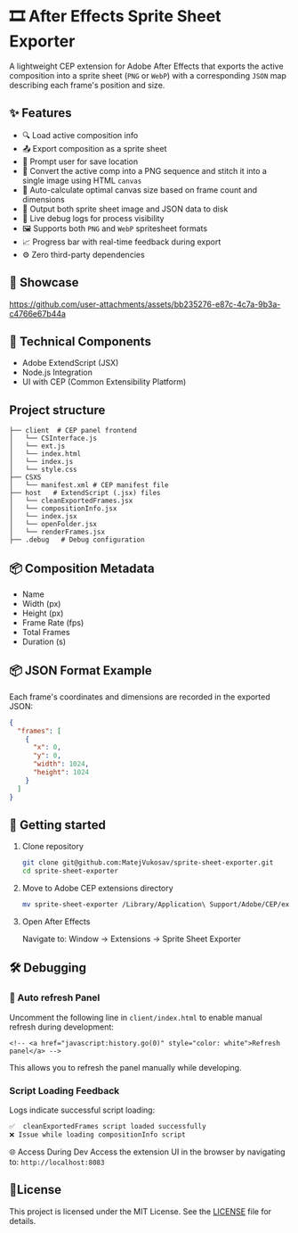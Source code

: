 # 🎞️ After Effects Sprite Sheet Exporter

A lightweight CEP extension for Adobe After Effects that exports the active composition into a sprite sheet (`PNG` or `WebP`) with a corresponding `JSON` map describing each frame's position and size.

## ✨ Features

- 🔍 Load active composition info
- 📤 Export composition as a sprite sheet
- 💾 Prompt user for save location
- 🎨 Convert the active comp into a PNG sequence and stitch it into a single image using HTML `canvas`
- 🧮 Auto-calculate optimal canvas size based on frame count and dimensions
- 📝 Output both sprite sheet image and JSON data to disk
- 🐞 Live debug logs for process visibility
- 🖼️ Supports both `PNG` and `WebP` spritesheet formats
- 📈 Progress bar with real-time feedback during export
- ⚙️ Zero third-party dependencies

## 📸 Showcase

https://github.com/user-attachments/assets/bb235276-e87c-4c7a-9b3a-c4766e67b44a

## 🧩 Technical Components

- Adobe ExtendScript (JSX)
- Node.js Integration
- UI with CEP (Common Extensibility Platform)

## Project structure

```code
├── client  # CEP panel frontend
│   └── CSInterface.js
│   └── ext.js
│   └── index.html
│   └── index.js
│   └── style.css
├── CSXS
│   └── manifest.xml # CEP manifest file
├── host   # ExtendScript (.jsx) files
│   └── cleanExportedFrames.jsx
│   └── compositionInfo.jsx
│   └── index.jsx
│   └── openFolder.jsx
│   └── renderFrames.jsx
├── .debug   # Debug configuration
```

## 📦 Composition Metadata

- Name
- Width (px)
- Height (px)
- Frame Rate (fps)
- Total Frames
- Duration (s)

## 📦 JSON Format Example

Each frame's coordinates and dimensions are recorded in the exported JSON:

```json
{
  "frames": [
    {
      "x": 0,
      "y": 0,
      "width": 1024,
      "height": 1024
    }
  ]
}
```

## 🚀 Getting started

1. Clone repository

   ```bash
   git clone git@github.com:MatejVukosav/sprite-sheet-exporter.git
   cd sprite-sheet-exporter
   ```

2. Move to Adobe CEP extensions directory

   ```bash
   mv sprite-sheet-exporter /Library/Application\ Support/Adobe/CEP/extensions
   ```

3. Open After Effects

   Navigate to: Window → Extensions → Sprite Sheet Exporter

## 🛠️ Debugging

### 🔄 Auto refresh Panel

Uncomment the following line in `client/index.html` to enable manual refresh during development:

```code
<!-- <a href="javascript:history.go(0)" style="color: white">Refresh panel</a> -->
```

This allows you to refresh the panel manually while developing.

### Script Loading Feedback

Logs indicate successful script loading:

```bash
✅  cleanExportedFrames script loaded successfully
❌ Issue while loading compositionInfo script
```

🌐 Access During Dev
Access the extension UI in the browser by navigating to: `http://localhost:8083`

## 📄License

This project is licensed under the MIT License. See the [LICENSE](LICENSE) file for details.

